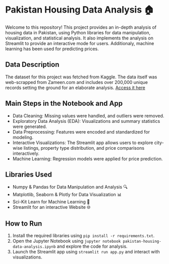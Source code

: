 # Pakistan Housing Data Analysis 🏠

Welcome to this repository! This project provides an in-depth analysis of housing data in Pakistan, using Python libraries for data manipulation, visualization, and statistical analysis. It also implements the analysis on Streamlit to provide an interactive mode for users. Additionaly, machine learning has been used for predicting prices.

## Data Description
The dataset for this project was fetched from Kaggle. The data itself was web-scrapped from Zameen.com and includes over 200,000 unique records setting the ground for an elaborate analysis. [Access it here](https://www.kaggle.com/datasets/ebrahimhaquebhatti/pakistan-house-price-prediction)

## Main Steps in the Notebook and App
- Data Cleaning: Missing values were handled, and outliers were removed.
- Exploratory Data Analysis (EDA): Visualizations and summary statistics were generated.
- Data Preprocessing: Features were encoded and standardized for modeling.
- Interactive Visualizations: The Streamlit app allows users to explore city-wise listings, property type distribution, and price comparisons interactively.
- Machine Learning: Regression models were applied for price prediction.

## Libraries Used
- Numpy & Pandas for Data Manipulation and Analysis 🔍
- Matplotlib, Seaborn & Plotly for Data Visualization 📊
- Sci-Kit Learn for Machine Learning 🤖
- Streamlit for an interactive Website 🌐

## How to Run
1. Install the required libraries using `pip install -r requirements.txt`.
2. Open the Jupyter Notebook using `jupyter notebook pakistan-housing-data-analysis.ipynb` and explore the code for analysis.
3. Launch the Streamlit app using `streamlit run app.py` and interact with visualizations.
